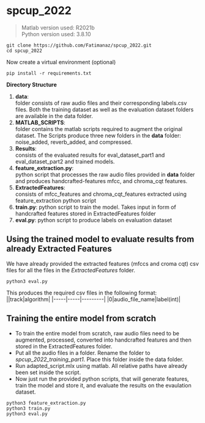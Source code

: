 # spcup_2022
>Matlab version used: R2021b  
>Python version used: 3.8.10
```
git clone https://github.com/Fatimanaz/spcup_2022.git 
cd spcup_2022
```
Now create a virtual environment (optional)
```
pip install -r requirements.txt
```

**Directory Structure**  
1. **data**:  
    folder consists of raw audio files and their corresponding labels.csv files. Both the training dataset as well as the evaluation dataset folders are available in the data folder.
2. **MATLAB_SCRIPTS**:  
    folder contains the matlab scripts required to augment the original dataset. The Scripts produce three new folders in the **data** folder: noise_added, reverb_added, and compressed.
3. **Results**:  
    consists of the evaluated results for eval_dataset_part1 and eval_dataset_part2 and trained models.
4. **feature_extraction.py**:  
    python script that processes the raw audio files provided in **data** folder and produces handcrafted-features mfcc, and chroma_cqt features. 
5. **ExtractedFeatures**:  
    consists of mfcc_features and chroma_cqt_features extracted using feature_extraction python script
6. **train.py**: python script to train the model. Takes input in form of handcrafted features stored in ExtractedFeatures folder
7. **eval.py**: python script to produce labels on evaluation dataset


## **Using the trained model to evaluate results from already Extracted Features**
We have already provided the extracted features (mfccs and croma cqt) csv files for all the files in the _ExtractedFeatures_ folder.
```
python3 eval.py
```
This produces the required csv files in the following format:  
||track|algorithm|
|-----|-----|---------|
|0|audio_file_name|label(int)|

## **Training the entire model from scratch**


* To train the entire model from scratch, raw audio files need to be augmented, processed, converted into handcrafted features and then stored in the ExtractedFeatures folder.
* Put all the audio files in a folder. Rename the folder to _spcup_2022_training_part1_. Place this folder inside the data folder.
* Run adapted_script.mlx using matlab. All relative paths have already been set inside the script.
* Now just run the provided python scripts, that will generate features, train the model and store it, and evaluate the results on the evaulation dataset. 
```
python3 feature_extraction.py
python3 train.py
python3 eval.py
```
 
